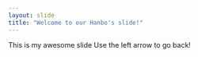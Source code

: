 ```yaml
---
layout: slide
title: "Welcome to our Hanbo's slide!"
---
```

This is my awesome slide
Use the left arrow to go back!
